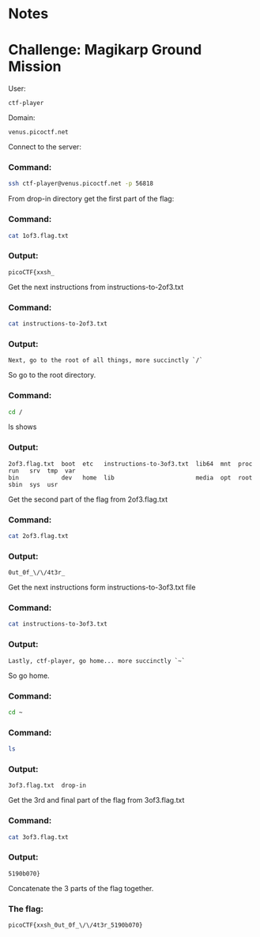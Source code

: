 # Notes
# Challenge: Magikarp Ground Mission

User:
```
ctf-player
```
Domain:
```
venus.picoctf.net
```
Connect to the server:
### Command:
```bash
ssh ctf-player@venus.picoctf.net -p 56818
```
From drop-in directory get the first part of the flag:
### Command:
```bash
cat 1of3.flag.txt
```
### Output:
```
picoCTF{xxsh_
```
Get the next instructions from instructions-to-2of3.txt
### Command:
```bash
cat instructions-to-2of3.txt
```
### Output:
```
Next, go to the root of all things, more succinctly `/`
```
So go to the root directory.
### Command:
```bash
cd /
```
ls shows
### Output:
```
2of3.flag.txt  boot  etc   instructions-to-3of3.txt  lib64  mnt  proc  run   srv  tmp  var
bin            dev   home  lib                       media  opt  root  sbin  sys  usr
```
Get the second part of the flag from 2of3.flag.txt
### Command:
```bash
cat 2of3.flag.txt
```
### Output:
```
0ut_0f_\/\/4t3r_
```
Get the next instructions form instructions-to-3of3.txt file
### Command:
```bash
cat instructions-to-3of3.txt
```
### Output:
```
Lastly, ctf-player, go home... more succinctly `~`
```
So go home.
### Command:
```bash
cd ~
```
### Command:
```bash
ls
```
### Output:
```
3of3.flag.txt  drop-in
```
Get the 3rd and final part of the flag from 3of3.flag.txt
### Command:
```bash
cat 3of3.flag.txt
```
### Output:
```
5190b070}
```
Concatenate the 3 parts of the flag together.
### The flag:
```
picoCTF{xxsh_0ut_0f_\/\/4t3r_5190b070}
```